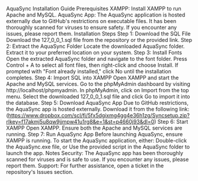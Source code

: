 AquaSync Installation Guide
Prerequisites
XAMPP: Install XAMPP to run Apache and MySQL.
AquaSync App: The AquaSync application is hosted externally due to GitHub's restrictions on executable files. It has been thoroughly scanned for viruses to ensure safety. If you encounter any issues, please report them.
Installation Steps
Step 1: Download the SQL File
Download the 127_0_0_1.sql file from the repository or the provided link.
Step 2: Extract the AquaSync Folder
Locate the downloaded AquaSync folder.
Extract it to your preferred location on your system.
Step 3: Install Fonts
Open the extracted AquaSync folder and navigate to the font folder.
Press Control + A to select all font files, then right-click and choose Install.
If prompted with "Font already installed," click No until the installation completes.
Step 4: Import SQL into XAMPP
Open XAMPP and start the Apache and MySQL services.
Go to the phpMyAdmin dashboard by visiting http://localhost/phpmyadmin.
In phpMyAdmin, click on Import from the top menu.
Select the downloaded 127_0_0_1.sql file and click Go to import it into the database.
Step 5: Download AquaSync App
Due to GitHub restrictions, the AquaSync app is hosted externally. Download it from the following link:
(https://www.dropbox.com/scl/fi/5fx5dgixmg4gg4e36h1zg/Syncsetup.zip?rlkey=f17akmj5u8qw9jjmpw41u1rg8&e=1&st=p4660j93&dl=0)
Step 6: Start XAMPP
Open XAMPP.
Ensure both the Apache and MySQL services are running.
Step 7: Run AquaSync App
Before launching AquaSync, ensure XAMPP is running.
To start the AquaSync application, either:
Double-click the AquaSync.exe file, or
Use the provided script in the AquaSync folder to launch the app.
Notes
Security: The AquaSync app has been thoroughly scanned for viruses and is safe to use. If you encounter any issues, please report them.
Support: For further assistance, open a ticket in the repository's Issues section.
